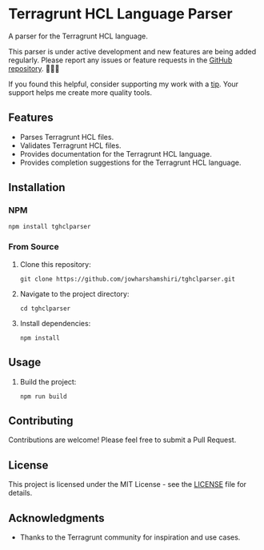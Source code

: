 # Terragrunt HCL Language Parser

A parser for the Terragrunt HCL language.

This parser is under active development and new features are being added regularly. Please report any issues or feature requests in the [GitHub repository](https://github.com/jowharshamshiri/tghclparser/issues). 🚀🚀🚀

If you found this helpful, consider supporting my work with a [tip](https://ko-fi.com/jowharshamshiri). Your support helps me create more quality tools.

## Features

- Parses Terragrunt HCL files.
- Validates Terragrunt HCL files.
- Provides documentation for the Terragrunt HCL language.
- Provides completion suggestions for the Terragrunt HCL language.

## Installation

### NPM

   ```
   npm install tghclparser
   ```

### From Source

1. Clone this repository:

   ```
   git clone https://github.com/jowharshamshiri/tghclparser.git
   ```

2. Navigate to the project directory:

   ```
   cd tghclparser
   ```

3. Install dependencies:

   ```
   npm install
   ```

## Usage

1. Build the project:

   ```
   npm run build
   ```

## Contributing

Contributions are welcome! Please feel free to submit a Pull Request.

## License

This project is licensed under the MIT License - see the [LICENSE](LICENSE) file for details.

## Acknowledgments

- Thanks to the Terragrunt community for inspiration and use cases.
